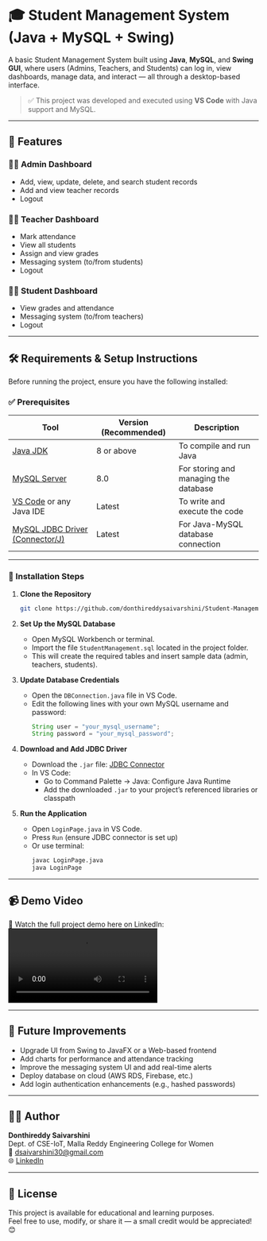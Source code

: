 # 🎓 Student Management System (Java + MySQL + Swing)

A basic Student Management System built using **Java**, **MySQL**, and **Swing GUI**, where users (Admins, Teachers, and Students) can log in, view dashboards, manage data, and interact — all through a desktop-based interface.

> ✅ This project was developed and executed using **VS Code** with Java support and MySQL.

---

## 🚀 Features

### 👩‍💼 Admin Dashboard
- Add, view, update, delete, and search student records
- Add and view teacher records
- Logout

### 👨‍🏫 Teacher Dashboard
- Mark attendance
- View all students
- Assign and view grades
- Messaging system (to/from students)
- Logout

### 👩‍🎓 Student Dashboard
- View grades and attendance
- Messaging system (to/from teachers)
- Logout

---

## 🛠️ Requirements & Setup Instructions

Before running the project, ensure you have the following installed:

### ✅ Prerequisites

| Tool               | Version (Recommended) | Description |
|--------------------|------------------------|-------------|
| [Java JDK](https://www.oracle.com/java/technologies/javase-downloads.html) | 8 or above          | To compile and run Java |
| [MySQL Server](https://dev.mysql.com/downloads/installer/) | 8.0                | For storing and managing the database |
| [VS Code](https://code.visualstudio.com/) or any Java IDE | Latest             | To write and execute the code |
| [MySQL JDBC Driver (Connector/J)](https://dev.mysql.com/downloads/connector/j/) | Latest              | For Java-MySQL database connection |

---

### 🔧 Installation Steps

1. **Clone the Repository**
   ```bash
   git clone https://github.com/donthireddysaivarshini/Student-Management-System.git
   ```

2. **Set Up the MySQL Database**
   - Open MySQL Workbench or terminal.
   - Import the file `StudentManagement.sql` located in the project folder.
   - This will create the required tables and insert sample data (admin, teachers, students).

3. **Update Database Credentials**
   - Open the `DBConnection.java` file in VS Code.
   - Edit the following lines with your own MySQL username and password:
     ```java
     String user = "your_mysql_username";
     String password = "your_mysql_password";
     ```

4. **Download and Add JDBC Driver**
   - Download the `.jar` file: [JDBC Connector](https://dev.mysql.com/downloads/connector/j/)
   - In VS Code:
     - Go to Command Palette → Java: Configure Java Runtime
     - Add the downloaded `.jar` to your project’s referenced libraries or classpath

5. **Run the Application**
   - Open `LoginPage.java` in VS Code.
   - Press `Run` (ensure JDBC connector is set up)
   - Or use terminal:
     ```bash
     javac LoginPage.java
     java LoginPage
     ```

---

## 📹 Demo Video

🎥 Watch the full project demo here on LinkedIn:  
![Demo Video](Demo.mp4)

---

## 🔮 Future Improvements

- Upgrade UI from Swing to JavaFX or a Web-based frontend
- Add charts for performance and attendance tracking
- Improve the messaging system UI and add real-time alerts
- Deploy database on cloud (AWS RDS, Firebase, etc.)
- Add login authentication enhancements (e.g., hashed passwords)

---

## 🙋‍♀️ Author

**Donthireddy Saivarshini**  
Dept. of CSE-IoT, Malla Reddy Engineering College for Women  
📧 dsaivarshini30@gmail.com  
🌐 [LinkedIn](https://www.linkedin.com/in/donthireddysaivarshini)

---

## 📄 License

This project is available for educational and learning purposes.  
Feel free to use, modify, or share it — a small credit would be appreciated! 😊
